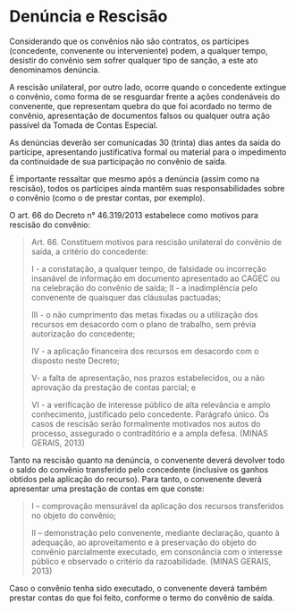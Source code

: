 # Denúncia e Rescisão

Considerando que os convênios não são contratos, os partícipes (concedente, convenente ou interveniente) podem, a qualquer tempo, desistir do convênio sem sofrer qualquer tipo de sanção, a este ato denominamos denúncia.

A rescisão unilateral, por outro lado, ocorre quando o concedente extingue o convênio, como forma de se resguardar frente a ações condenáveis do convenente, que representam quebra do que foi acordado no termo de convênio, apresentação de documentos falsos ou qualquer outra ação passível da Tomada de Contas Especial.

As denúncias deverão ser comunicadas 30 (trinta) dias antes da saída do partícipe, apresentando justificativa formal ou material para o impedimento da continuidade de sua participação no convênio de saída.

É importante ressaltar que mesmo após a denúncia (assim como na rescisão), todos os partícipes ainda mantêm suas responsabilidades sobre o convênio (como o de prestar contas, por exemplo).

O art. 66 do Decreto n° 46.319/2013 estabelece como motivos para rescisão do convênio:

> Art. 66. Constituem motivos para rescisão unilateral do convênio de saída, a critério do concedente:&#x20;
>
> I - a constatação, a qualquer tempo, de falsidade ou incorreção insanável de informação em documento apresentado ao CAGEC ou na celebração do convênio de saída; II - a inadimplência pelo convenente de quaisquer das cláusulas pactuadas;&#x20;
>
> III - o não cumprimento das metas fixadas ou a utilização dos recursos em desacordo com o plano de trabalho, sem prévia autorização do concedente;&#x20;
>
> IV - a aplicação financeira dos recursos em desacordo com o disposto neste Decreto;&#x20;
>
> V- a falta de apresentação, nos prazos estabelecidos, ou a não aprovação da prestação de contas parcial; e&#x20;
>
> VI - a verificação de interesse público de alta relevância e amplo conhecimento, justificado pelo concedente. Parágrafo único. Os casos de rescisão serão formalmente motivados nos autos do processo, assegurado o contraditório e a ampla defesa. (MINAS GERAIS, 2013)

Tanto na rescisão quanto na denúncia, o convenente deverá devolver todo o saldo do convênio transferido pelo concedente (inclusive os ganhos obtidos pela aplicação do recurso). Para tanto, o convenente deverá apresentar uma prestação de contas em que conste:

> I – comprovação mensurável da aplicação dos recursos transferidos no objeto do convênio;&#x20;
>
> II – demonstração pelo convenente, mediante declaração, quanto à adequação, ao aproveitamento e à preservação do objeto do convênio parcialmente executado, em consonância com o interesse público e observado o critério da razoabilidade. (MINAS GERAIS, 2013)

Caso o convênio tenha sido executado, o convenente deverá também prestar contas do que foi feito, conforme o termo do convênio de saída.
